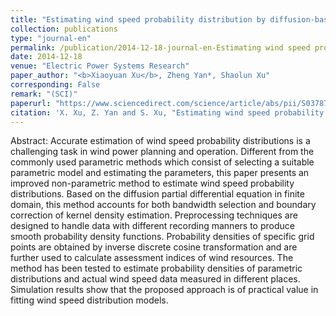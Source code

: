 ```yaml
---
title: "Estimating wind speed probability distribution by diffusion-based kernel density method"
collection: publications
type: "journal-en"
permalink: /publication/2014-12-18-journal-en-Estimating wind speed probability distribution by diffusion-based kernel density method
date: 2014-12-18
venue: "Electric Power Systems Research"
paper_author: "<b>Xiaoyuan Xu</b>, Zheng Yan*, Shaolun Xu"
corresponding: False
remark: "(SCI)"
paperurl: "https://www.sciencedirect.com/science/article/abs/pii/S0378779614004374"
citation: 'X. Xu, Z. Yan and S. Xu, "Estimating wind speed probability distribution by diffusion-based kernel density method," <i>Electric Power Systems Research</i>, vol. 121, pp. 28-37, 2015.'
---
```


Abstract:
Accurate estimation of wind speed probability distributions is a challenging task in wind power planning and operation. Different from the commonly used parametric methods which consist of selecting a suitable parametric model and estimating the parameters, this paper presents an improved non-parametric method to estimate wind speed probability distributions. Based on the diffusion partial differential equation in finite domain, this method accounts for both bandwidth selection and boundary correction of kernel density estimation. Preprocessing techniques are designed to handle data with different recording manners to produce smooth probability density functions. Probability densities of specific grid points are obtained by inverse discrete cosine transformation and are further used to calculate assessment indices of wind resources. The method has been tested to estimate probability densities of parametric distributions and actual wind speed data measured in different places. Simulation results show that the proposed approach is of practical value in fitting wind speed distribution models.